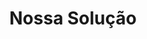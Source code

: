 ---
title: 'Nossa Solução'

sections:
- block: markdown
  content:
    title: teste
    subtitle: testeeeeeeeeeewww
    text: testeeeee
---
